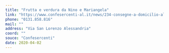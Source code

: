 ```yaml
---
title: "Frutta e verdura da Nino e Mariangela"
link: "https://www.confesercenti-al.it/news/234-consegne-a-domicilio-alessandria-lista-aggiornata-al-26-marzo.html"
phone: "0131.858.816"
mail: ""
address: "Via San Lorenzo Alessandria"
coord: ""
souce: "Confesercenti"
date: 2020-04-02
---
```



